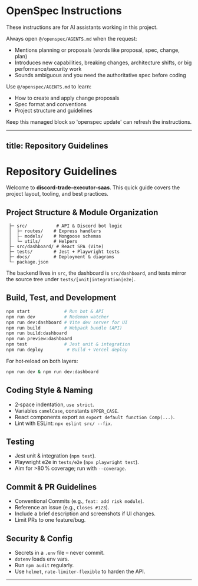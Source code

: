 <!-- OPENSPEC:START -->
# OpenSpec Instructions

These instructions are for AI assistants working in this project.

Always open `@/openspec/AGENTS.md` when the request:
- Mentions planning or proposals (words like proposal, spec, change, plan)
- Introduces new capabilities, breaking changes, architecture shifts, or big performance/security work
- Sounds ambiguous and you need the authoritative spec before coding

Use `@/openspec/AGENTS.md` to learn:
- How to create and apply change proposals
- Spec format and conventions
- Project structure and guidelines

Keep this managed block so 'openspec update' can refresh the instructions.

<!-- OPENSPEC:END -->

---
title: Repository Guidelines
---

# Repository Guidelines

Welcome to **discord‑trade‑executor‑saas**. This quick guide covers the
project layout, tooling, and best practices.

## Project Structure & Module Organization

```
 ├─ src/           # API & Discord bot logic
 │  ├─ routes/    # Express handlers
 │  ├─ models/    # Mongoose schemas
 │  └─ utils/     # Helpers
 ├─ src/dashboard/ # React SPA (Vite)
 ├─ tests/        # Jest + Playwright tests
 ├─ docs/         # Deployment & diagrams
 └─ package.json
```

The backend lives in `src`, the dashboard is `src/dashboard`, and tests
mirror the source tree under `tests/[unit|integration|e2e]`.

## Build, Test, and Development

```bash
npm start             # Run bot & API
npm run dev           # Nodemon watcher
npm run dev:dashboard # Vite dev server for UI
npm run build         # Webpack bundle (API)
npm run build:dashboard
npm run preview:dashboard
npm test              # Jest unit & integration
npm run deploy         # Build + Vercel deploy
```

For hot‑reload on both layers:

```bash
npm run dev & npm run dev:dashboard
```

## Coding Style & Naming

* 2‑space indentation, `use strict`.
* Variables `camelCase`, constants `UPPER_CASE`.
* React components export as `export default function Comp(...)`.
* Lint with ESLint: `npx eslint src/ --fix`.

## Testing

* Jest unit & integration (`npm test`).
* Playwright e2e in `tests/e2e` (`npx playwright test`).
* Aim for >80 % coverage; run with `--coverage`.

## Commit & PR Guidelines

* Conventional Commits (e.g., `feat: add risk module`).
* Reference an issue (e.g., `Closes #123`).
* Include a brief description and screenshots if UI changes.
* Limit PRs to one feature/bug.

## Security & Config

* Secrets in a `.env` file – never commit.
* `dotenv` loads env vars.
* Run `npm audit` regularly.
* Use `helmet`, `rate‑limiter‑flexible` to harden the API.

---

